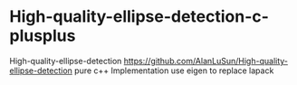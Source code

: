 # High-quality-ellipse-detection-c-plusplus
High-quality-ellipse-detection https://github.com/AlanLuSun/High-quality-ellipse-detection pure c++ Implementation
use eigen to replace lapack

